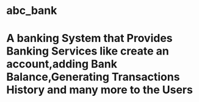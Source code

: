 # abc_bank
# A banking System that Provides Banking Services like create an account,adding Bank Balance,Generating Transactions History and many more to the Users 
